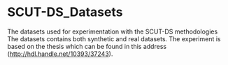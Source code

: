 # SCUT-DS_Datasets
The datasets used for experimentation with the SCUT-DS methodologies
The datasets contains both synthetic and real datasets. 
The experiment is based on the thesis which can be found in this address (http://hdl.handle.net/10393/37243).
